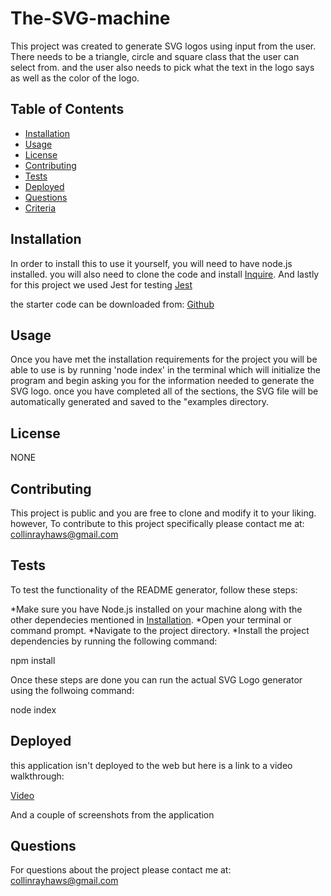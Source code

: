 # The-SVG-machine

This project was created to generate SVG logos using input from the user. There needs to be a triangle, circle and square class that the user can select from. and the user also needs to pick what the text in the logo says as well as the color of the logo. 

## Table of Contents

- [Installation](#installation)
- [Usage](#usage)
- [License](#license)
- [Contributing](#contributing)
- [Tests](#tests)
- [Deployed](#deployed)
- [Questions](#questions)
- [Criteria](#criteria)


## Installation

In order to install this to use it yourself, you will need to have node.js installed. you will also need to clone the code and install [Inquire](https://www.npmjs.com/package/inquirer/v/8.2.4). And lastly for this project we used Jest for testing [Jest](https://www.npmjs.com/package/jest)

the starter code can be downloaded from: [Github](https://github.com/CHawsCoding/The-SVG-machine)

## Usage

Once you have met the installation requirements for the project you will be able to use is by running 'node index' in the terminal which will initialize the program and begin asking you for the information needed to generate the SVG logo. once you have completed all of the sections, the SVG file will be automatically generated and saved to the "examples directory. 

## License

NONE

## Contributing

This project is public and you are free to clone and modify it to your liking. however, To contribute to this project specifically please contact me at: collinrayhaws@gmail.com

## Tests

To test the functionality of the README generator, follow these steps:

*Make sure you have Node.js installed on your machine along with the other dependecies mentioned in [Installation](#installation).
*Open your terminal or command prompt.
*Navigate to the project directory.
*Install the project dependencies by running the following command:

npm install

Once these steps are done you can run the actual SVG Logo generator using the follwoing command:

node index

## Deployed
 this application isn't deployed to the web but here is a link to a video walkthrough:

 [Video]()
 
And a couple of screenshots from the application

## Questions

For questions about the project please contact me at: collinrayhaws@gmail.com
